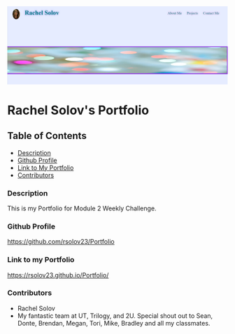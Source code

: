   ![Screenshot](/Images/screenshot.png)

  # Rachel Solov's Portfolio

  ## Table of Contents

- [Description](#description)
- [Github Profile](#github-profile)
- [Link to My Portfolio](#link-to-my-portfolio)
- [Contributors](#contributors)

### Description
This is my Portfolio for Module 2 Weekly Challenge.

### Github Profile
https://github.com/rsolov23/Portfolio

### Link to my Portfolio
https://rsolov23.github.io/Portfolio/

### Contributors
- Rachel Solov
- My fantastic team at UT, Trilogy, and 2U. Special shout out to Sean, Donte, Brendan, Megan, Tori, Mike, Bradley and all my classmates.